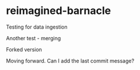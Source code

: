 # reimagined-barnacle
Testing for data ingestion




Another test - merging


Forked version

Moving forward. Can I add the last commit message?
